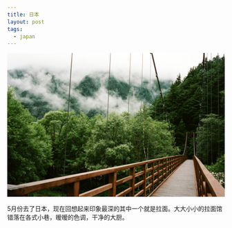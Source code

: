 ```yaml
---
title: 日本
layout: post
tags:
  - japan
---
```


[![日本拉面](/media/files/2014/09/05/bridge-to-wonderland.jpg)](http://500px.com/photo/82158657)

5月份去了日本，现在回想起来印象最深的其中一个就是拉面。大大小小的拉面馆错落在各式小巷，暧暧的色调，干净的大厨。
